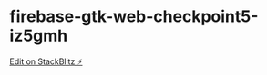 # firebase-gtk-web-checkpoint5-iz5gmh

[Edit on StackBlitz ⚡️](https://stackblitz.com/edit/firebase-gtk-web-checkpoint5-iz5gmh)